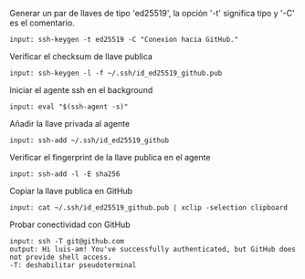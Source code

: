 Generar un par de llaves de tipo 'ed25519', la opción '-t' significa tipo y '-C' es el comentario.
	
	input: ssh-keygen -t ed25519 -C "Conexion hacia GitHub."

Verificar el checksum de llave publica

	input: ssh-keygen -l -f ~/.ssh/id_ed25519_github.pub

Iniciar el agente ssh en el background

	input: eval "$(ssh-agent -s)"

Añadir la llave privada al agente

	input: ssh-add ~/.ssh/id_ed25519_github

Verificar el fingerprint de la llave publica en el agente

	input: ssh-add -l -E sha256

Copiar la llave publica en GitHub

	input: cat ~/.ssh/id_ed25519_github.pub | xclip -selection clipboard

Probar conectividad con GitHub
	
	input: ssh -T git@github.com
	output: Hi luis-am! You've successfully authenticated, but GitHub does not provide shell access. 
	-T: deshabilitar pseudoterminal

